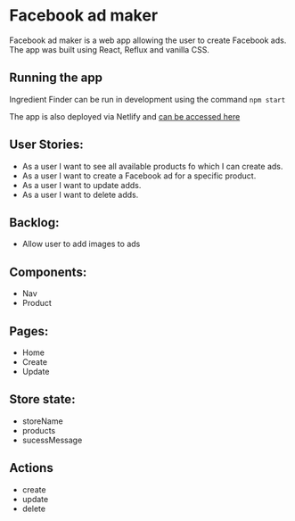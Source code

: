 # Facebook ad maker

Facebook ad maker is a web app allowing the user to create Facebook ads. The app was built using React, Reflux and vanilla CSS.

## Running the app

Ingredient Finder can be run in development using the command `npm start`

The app is also deployed via Netlify and [can be accessed here](https://wizardly-shirley-9d09d9.netlify.app/)

## User Stories:

- As a user I want to see all available products fo which I can create ads.
- As a user I want to create a Facebook ad for a specific product.
- As a user I want to update adds.
- As a user I want to delete adds.

## Backlog:

- Allow user to add images to ads

## Components:

- Nav
- Product

## Pages:
- Home
- Create
- Update

## Store state:
- storeName
- products
- sucessMessage

## Actions
- create
- update
- delete
